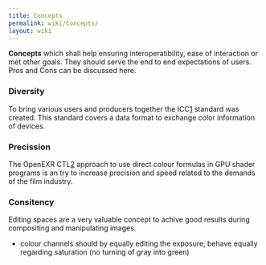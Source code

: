 ```yaml
---
title: Concepts
permalink: wiki/Concepts/
layout: wiki
---
```


**Concepts** which shall help ensuring interoperatibility, ease of
interaction or met other goals. They should serve the end to end
expectations of users. Pros and Cons can be discussed here.

### Diversity

To bring various users and producers together the
ICC[1](http://www.color.org) standard was created. This standard covers
a data format to exchange color information of devices.

### Precission

The OpenEXR CTL[2](http://www.openexr.com/documentation.html) approach
to use direct colour formulas in GPU shader programs is an try to
increase precision and speed related to the demands of the film
industry.

### Consitency

Editing spaces are a very valuable concept to achive good results during
compositing and manipulating images.

-   colour channels should by equally editing the exposure, behave
    equally regarding saturation (no turning of gray into green)

